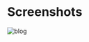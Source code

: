 # Screenshots

![blog](https://user-images.githubusercontent.com/119648597/227733697-0944fdc3-cdca-4341-b7ca-f3e22f386f33.png)
